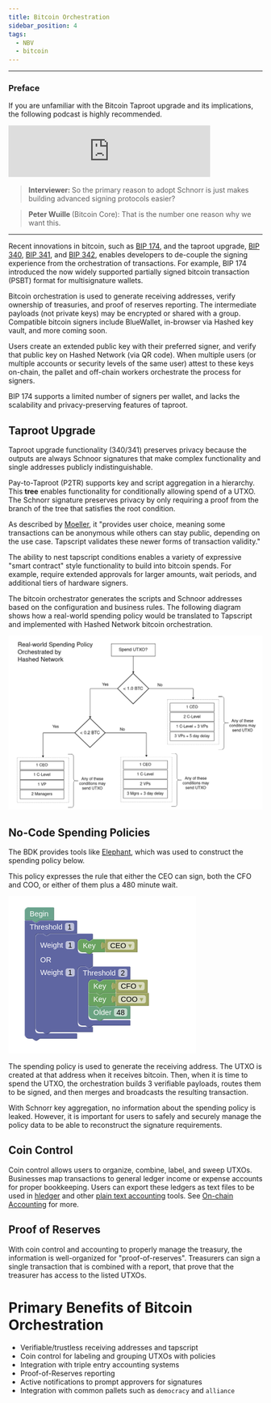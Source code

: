 ```yaml
---
title: Bitcoin Orchestration
sidebar_position: 4
tags:
  - NBV
  - bitcoin
---
```


<head>
  <title>Hashed Network Bitcoin Orchestration</title>
  <meta charSet="utf-8" />
  <meta property="og:image" content="https://docs.hashed.network/img/taproot-example.png" />
  <meta property="og:description" content="The bitcoin orchestrator generates the scripts and Schnoor addresses based on the configuration and business rules. The following diagram shows how a real-world spending policy would be translated to Tapscript and implemented with Hashed Network bitcoin orchestration." />
  <meta property="og:title" content="Hashed Network Bitcoin Orchestration" />
  <meta property="og:url" content="https://docs.hashed.network/docs/nbv" />
</head>

<hr/>

### Preface
If you are unfamiliar with the Bitcoin Taproot upgrade and its implications, the following podcast is highly recommended.

<iframe src="https://anchor.fm/chaincode/embed/episodes/Pieter-Wuille-and-Tim-Ruffing--Schnorr--MuSig--FROST-and-more---Episode-26-e1sav0l/a-a928f3k" height="102px" width="400px" frameborder="0" scrolling="no"></iframe>

> <b>Interviewer: </b> So the primary reason to adopt Schnorr is just makes building advanced signing protocols easier?

> <b>Peter Wuille </b> (Bitcoin Core): That is the number one reason why we want this.

<hr/>

Recent innovations in bitcoin, such as [BIP 174](https://en.bitcoin.it/wiki/BIP_0174), and the taproot upgrade, [BIP 340](https://en.bitcoin.it/wiki/BIP_0340), [BIP 341](https://en.bitcoin.it/wiki/BIP_0341), and [BIP 342](https://en.bitcoin.it/wiki/BIP_0342), enables developers to de-couple the signing experience from the orchestration of transactions. For example, BIP 174 introduced the now widely supported partially signed bitcoin transaction (PSBT) format for multisignature wallets. 

Bitcoin orchestration is used to generate receiving addresses, verify ownership of treasuries, and proof of reserves reporting. The intermediate payloads (not private keys) may be encrypted or shared with a group. Compatible bitcoin signers include BlueWallet, in-browser via Hashed key vault, and more coming soon.

Users create an extended public key with their preferred signer, and verify that public key on Hashed Network (via QR code). When multiple users (or multiple accounts or security levels of the same user) attest to these keys on-chain, the pallet and off-chain workers orchestrate the process for signers. 

BIP 174 supports a limited number of signers per wallet, and lacks the scalability and privacy-preserving features of taproot.

## Taproot Upgrade
Taproot upgrade functionality (340/341) preserves privacy because the outputs are always Schnoor signatures that make complex functionality and single addresses publicly indistinguishable. 

Pay-to-Taproot (P2TR) supports key and script aggregation in a hierarchy. This **tree** enables functionality for conditionally allowing spend of a UTXO. The Schnorr signature preserves privacy by only requiring a proof from the branch of the tree that satisfies the root condition.

As described by [Moeller](https://beincrypto.com/learn/taproot/), it "provides user choice, meaning some transactions can be anonymous while others can stay public, depending on the use case. Tapscript validates these newer forms of transaction validity."

The ability to nest tapscript conditions enables a variety of expressive "smart contract" style functionality to build into bitcoin spends. For example, require extended approvals for larger amounts, wait periods, and additional tiers of hardware signers.

The bitcoin orchestrator generates the scripts and Schnoor addresses based on the configuration and business rules. The following diagram shows how a real-world spending policy would be translated to Tapscript and implemented with Hashed Network bitcoin orchestration. 

![image](taproot-example.png)

## No-Code Spending Policies
The BDK provides tools like [Elephant](https://github.com/bitcoindevkit/elephant), which was used to construct the spending policy below. 

This policy expresses the rule that either the CEO can sign, both the CFO and COO, or either of them plus a 480 minute wait.

![image](elephant-example.png)

The spending policy is used to generate the receiving address. The UTXO is created at that address when it receives bitcoin. Then, when it is time to spend the UTXO, the orchestration builds 3 verifiable payloads, routes them to be signed, and then merges and broadcasts the resulting transaction. 

With Schnorr key aggregation, no information about the spending policy is leaked. However, it is important for users to safely and securely manage the policy data to be able to reconstruct the signature requirements. 

## Coin Control
Coin control allows users to organize, combine, label, and sweep UTXOs. Businesses map transactions to general ledger income or expense accounts for proper bookkeeping. Users can export these ledgers as text files to be used in [hledger](https://www.hledger.org) and other [plain text accounting](https://plaintextaccounting.org/) tools. See [On-chain Accounting](accounting/index.md) for more.

## Proof of Reserves
With coin control and accounting to properly manage the treasury, the information is well-organized for "proof-of-reserves". Treasurers can sign a single transaction that is combined with a report, that prove that the treasurer has access to the listed UTXOs.

# Primary Benefits of Bitcoin Orchestration
- Verifiable/trustless receiving addresses and tapscript
- Coin control for labeling and grouping UTXOs with policies
- Integration with triple entry accounting systems
- Proof-of-Reserves reporting
- Active notifications to prompt approvers for signatures
- Integration with common pallets such as `democracy` and `alliance`








